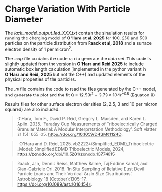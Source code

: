# Charge Variation With Particle Diameter

The *lack_model_output_1ed_XXX.txt* contain the simulation results for running the charging model of **O'Hara et al. 2025** for 100, 250 and 500 particles on the particle distribution from **Raack et al, 2018** and a surface electron density of 1 per micron<sup>2</sup>.

The _.cpp_ file contains the code ran to generate the data set. This code is slightly updated from the version in **O'Hara and Reid 2025** to include automatic box length calculation (implemented in the python variant in **O'Hara and Reid, 2025** but not the C++) and updated elements of the physical properties of the particles.

The _.m_ file contains the code to read the files generated by the C++ model, and generate the plot and the fit Q = 12.53r<sup>2</sup> − 3.73 × 104r<sup>−0.8</sup> (Equation 8)

Results files for other surface electron densities (2, 2.5, 3 and 10 per micron squared) are also included.

> O’Hara, Tom F., David P. Reid, Gregory L. Marsden, and Karen L. Aplin. 2025. ‘Faraday Cup Measurements of Triboelectrically Charged Granular Material: A Modular Interpretation Methodology’. Soft Matter 21 (5): 855–65. https://doi.org/10.1039/D4SM01124D.

>. O'Hara and D. Reid, 2025. vb22224/Simplified_EDMD_Triboelectric _Model: Simplified EDMD Triboelectric Models, 2024, https://zenodo.org/doi/10.5281/zenodo.13774615

> Raack, Jan, Dennis Reiss, Matthew Balme, Taj Eddine Kamal, and Gian-Gabriele Ori. 2018. ‘In Situ Sampling of Relative Dust Devil Particle Loads and Their Vertical Grain Size Distributions’. Astrobiology 18 (October):1305–17. https://doi.org/10.1089/ast.2016.1544.
